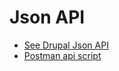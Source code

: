 # Json API

* [See Drupal Json API](/drupal/#json-api)
* [Postman api script](https://web.postman.co/collections/5507433-97064660-572f-4429-ae6f-a4bf87212924?workspace=df11fcf3-2c7a-4362-88c3-0f33627838ef)

